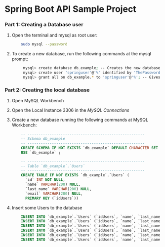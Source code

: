 # Spring Boot API Sample Project

### Part 1: Creating a Database user
1. Open the terminal and mysql as root user:
    ```bash
        sudo mysql --password
    ```
2. To create a new database, run the following commands at the mysql prompt:
   ```bash
        mysql> create database db_example; -- Creates the new database
        mysql> create user 'springuser'@'%' identified by 'ThePassword'; -- Creates the user
        mysql> grant all on db_example.* to 'springuser'@'%'; -- Gives all privileges to the new user on the newly created database
    ```
    
### Part 2: Creating the local database

1. Open MySQL Workbench

2. Open the Local Instance 3306 in the *MySQL Connections*

3. Create a new database running the following commands at MySQL Workbench:
    ```sql
        -- -----------------------------------------------------
        -- Schema db_example
        -- -----------------------------------------------------
        CREATE SCHEMA IF NOT EXISTS `db_example` DEFAULT CHARACTER SET utf8 ;
        USE `db_example` ;

        -- -----------------------------------------------------
        -- Table `db_example`.`Users`
        -- -----------------------------------------------------
        CREATE TABLE IF NOT EXISTS `db_example`.`Users` (
          `id` INT NOT NULL,
          `name` VARCHAR(200) NULL,
          `last_name` VARCHAR(200) NULL,
          `email` VARCHAR(200) NULL,
          PRIMARY KEY (`idUsers`))
    ```
4. Insert some Users to the database
    ```sql
        INSERT INTO `db_example`.`Users` (`idUsers`, `name`, `last_name`, `email`) VALUES ('1', 'Debbie', 'Ly', 'debbie@generation.org');
        INSERT INTO `db_example`.`Users` (`idUsers`, `name`, `last_name`, `email`) VALUES ('2', 'Cleon', 'Grant', 'cleon@generation.org');
        INSERT INTO `db_example`.`Users` (`idUsers`, `name`, `last_name`, `email`) VALUES ('3', 'Carlos', 'Echeverry', 'carlos@generation.org');
        INSERT INTO `db_example`.`Users` (`idUsers`, `name`, `last_name`, `email`) VALUES ('4', 'Elise', 'Guimarães', 'elise@generation.org');
        INSERT INTO `db_example`.`Users` (`idUsers`, `name`, `last_name`, `email`) VALUES ('5', 'Ian', 'Munene', 'ian@generation.org');
        INSERT INTO `db_example`.`Users` (`idUsers`, `name`, `last_name`, `email`) VALUES ('6', 'Santiago', 'Carrillo', 'santiago@generation.org');
    ```

